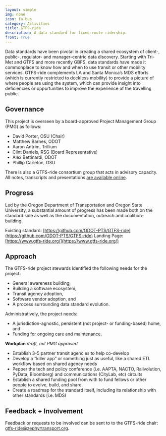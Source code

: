 ```yaml
---
layout: simple
img: none
icon: fa-bus 
category: Activities
title: GTFS-ride
description: A data standard for fixed-route ridership.
front: True
---
```


Data standards have been pivotal in creating a shared ecosystem of client-, public-, regulator- and manager-centric data discovery. Starting with Tri-Met and GTFS and more recently GBFS, data standards have made it commonplace to know how and when to use transit or other mobility services.  GTFS-ride complements LA and Santa Monica’s MDS efforts (which is currently restricted to dockless mobility) to provide a picture of where people are using the system, which can provide insight into deficiencies or opportunities to improve the experience of the travelling public. 

## Governance

This project is overseen by a board-approved Project Management Group (PMG) as follows:

- David Porter, OSU (Chair)  
- Matthew Barnes, ODOT   
- Aaron Antrim, Trillium  
- Clint Daniels, RSG (Board Representative)  
- Alex Bettinardi, ODOT  
- Phillip Carleton, OSU  

There is also a GTFS-ride consortium group that acts in advisory capacity.  All notes, transcripts and presentations [are available online](https://www.gtfs-ride.org/consortium/meetings.html).

## Progress

Led by the Oregon Department of Transportation and Oregon State University, a substantial amount of progress has been made both on the standard side as well as the documentation, outreach and coalition-building.

Existing standard: 	[https://github.com/ODOT-PTS/GTFS-ride](https://github.com/ODOT-PTS/GTFS-ride)
Landing Page: 	[https://www.gtfs-ride.org/](https://www.gtfs-ride.org/)

## Approach

The GTFS-ride project stewards identified the following needs for the project:

 - General awareness building,   
 - Building a software ecosystem,  
 - Transit agency adoption,  
 - Software vendor adoption, and   
 - A process surrounding data standard evolution.

Administratively, the project needs:

 - A jurisdiction-agnostic, persistent (not project- or funding-based) home, and
 - Funding for ongoing care and maintenance.  


**Workplan**
*draft, not PMG approved*  

 - Establish 3-5 partner transit agencies to help co-develop  
 - Develop a “killer app” or something just as useful, like a shared ETL workflow based on shared agency needs  
 - Pepper the tech and policy conference (i.e. AAPTA, NACTO, Railvolution, PyData, Bloomberg) and communications (CityLab, etc) circuits
 - Establish a shared funding pool from with to fund fellows or other people to evolve, build, and share.   
 - Create a roadmap for the standard itself, including its relationship with other standards (i.e. MDS)  




## Feedback + Involvement

Feedback or requests to be involved can be sent to to the GTFS-ride chair: [gtfs-ride@zephyrtransport.org](mailto://gtfs-ride@zephyrtransport.org).

